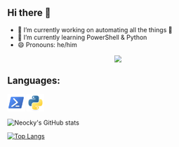 ## Hi there 👋


  
- 🔭 I’m currently working on automating all the things :butter:
- 🌱 I’m currently learning PowerShell & Python
- 😄 Pronouns: he/him

<p align="center">
<img align="center" src="https://media.giphy.com/media/Fsn4WJcqwlbtS/giphy.gif"/>  
</p>
  
## Languages:
<img src="https://raw.githubusercontent.com/vscode-icons/vscode-icons/master/icons/file_type_powershell.svg" alt="PowerShell" width="40" height="40"/> <img src="https://raw.githubusercontent.com/devicons/devicon/master/icons/python/python-original.svg" alt="Python" width="40" height="40"/>

![Neocky's GitHub stats](https://github-readme-stats.vercel.app/api?username=Neocky&theme=dark&show_icons=true)  

  
[![Top Langs](https://github-readme-stats.vercel.app/api/top-langs/?username=Neocky&theme=dark&layout=compact)](https://github.com/anuraghazra/github-readme-stats)

<!--
**Neocky/neocky** is a ✨ _special_ ✨ repository because its `README.md` (this file) appears on your GitHub profile.
 height="165"
Here are some ideas to get you started:
  
*NOTE: Top Languages does not indicate my skill level or anything like that, it's a GitHub metric of which languages have the most code on GitHub.*  

- 🔭 I’m currently working on ...
- 🌱 I’m currently learning ...
- 👯 I’m looking to collaborate on ...
- 🤔 I’m looking for help with ...
- 💬 Ask me about ...
- 📫 How to reach me: ...
- 😄 Pronouns: ...
- ⚡ Fun fact: ...
-->
